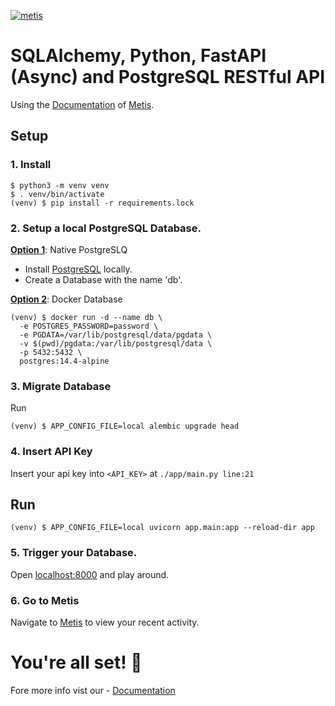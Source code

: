 [![metis](https://static-asserts-public.s3.eu-central-1.amazonaws.com/metis-min-logo.png)](https://www.metisdata.io/)

# SQLAlchemy, Python, FastAPI (Async) and PostgreSQL RESTful API

Using the [Documentation](https://docs.metisdata.io/metis/sdk-integration/python-sqlalchemy) of [Metis](https://app.metisdata.io/).

## Setup

### 1. Install
```shell
$ python3 -m venv venv
$ . venv/bin/activate
(venv) $ pip install -r requirements.lock
```

### 2. Setup a local PostgreSQL Database.

<ins><b>Option 1</b></ins>: Native PostgreSLQ
- Install [PostgreSQL](https://www.postgresql.org/download/) locally.
- Create a Database with the name 'db'.

<ins><b>Option 2</b></ins>: Docker Database
```shell
(venv) $ docker run -d --name db \
  -e POSTGRES_PASSWORD=password \
  -e PGDATA=/var/lib/postgresql/data/pgdata \
  -v $(pwd)/pgdata:/var/lib/postgresql/data \
  -p 5432:5432 \
  postgres:14.4-alpine
```

### 3. Migrate Database
Run
```
(venv) $ APP_CONFIG_FILE=local alembic upgrade head
```

### 4. Insert API Key
Insert your api key into `<API_KEY>` at `./app/main.py line:21`

## Run

```shell
(venv) $ APP_CONFIG_FILE=local uvicorn app.main:app --reload-dir app
```

### 5. Trigger your Database.
Open [localhost:8000](http://localhost:8000/docs) and play around. 

### 6. Go to Metis
Navigate to [Metis](https://app.metisdata.io/activities) to view your recent activity.

# You're all set! 🎉 
Fore more info vist our - [Documentation](https://docs.metisdata.io)





